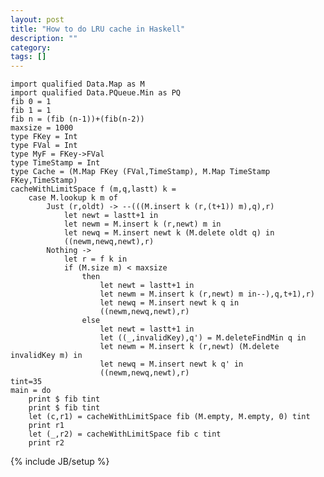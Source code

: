 ```yaml
---
layout: post
title: "How to do LRU cache in Haskell"
description: ""
category: 
tags: []
---
```

<pre><code>import qualified Data.Map as M
import qualified Data.PQueue.Min as PQ
fib 0 = 1
fib 1 = 1 
fib n = (fib (n-1))+(fib(n-2))
maxsize = 1000 
type FKey = Int 
type FVal = Int
type MyF = FKey->FVal
type TimeStamp = Int
type Cache = (M.Map FKey (FVal,TimeStamp), M.Map TimeStamp FKey,TimeStamp) 
cacheWithLimitSpace f (m,q,lastt) k =
	case M.lookup k m of
		Just (r,oldt) -> --(((M.insert k (r,(t+1)) m),q),r)
			let newt = lastt+1 in
			let newm = M.insert k (r,newt) m in
			let newq = M.insert newt k (M.delete oldt q) in
			((newm,newq,newt),r)
		Nothing -> 
			let r = f k in
			if (M.size m) &lt; maxsize
				then 
					let newt = lastt+1 in
					let newm = M.insert k (r,newt) m in--),q,t+1),r)
					let newq = M.insert newt k q in
					((newm,newq,newt),r)
				else 
					let newt = lastt+1 in
					let ((_,invalidKey),q') = M.deleteFindMin q in
					let newm = M.insert k (r,newt) (M.delete invalidKey m) in
					let newq = M.insert newt k q' in
					((newm,newq,newt),r)
tint=35
main = do
	print $ fib tint
	print $ fib tint
	let (c,r1) = cacheWithLimitSpace fib (M.empty, M.empty, 0) tint
	print r1
	let (_,r2) = cacheWithLimitSpace fib c tint
	print r2
</code></pre>

{% include JB/setup %}

